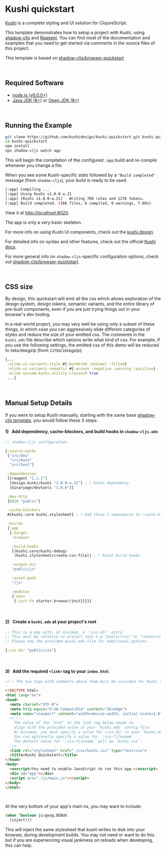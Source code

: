 # Kushi quickstart
[Kushi](https://github.com/kushidesign/kushi) is a complete styling and UI solution for ClojureScript.

This template demonstrates how to setup a project with Kushi, using [shadow-cljs](https://github.com/thheller/shadow-cljs) and [Reagent](https://reagent-project.github.io/). You can find most of the documentation and examples that you need to get started via comments in the source files of this project.

This template is based on [shadow-cljs/browser-quickstart](https://github.com/shadow-cljs/quickstart-browser)



<br>

## Required Software

- [node.js (v6.0.0+)](https://nodejs.org/en/download/)
- [Java JDK (8+)](http://www.oracle.com/technetwork/java/javase/downloads/index.html) or [Open JDK (8+)](http://jdk.java.net/10/)


<br>

## Running the Example

```bash
git clone https://github.com/kushidesign/kushi-quickstart.git kushi-quickstart
cd kushi-quickstart
npm install
npx shadow-cljs watch app
```

This will begin the compilation of the configured `:app` build and re-compile whenever you change a file.

When you see some Kushi-specific stats followed by a `"Build completed"` message (from `shadow-cljs`), your build is ready to be used.

```bash
[:app] Compiling ...
[:app] Using Kushi v1.0.0-a.21
[:app] [Kushi v1.0.0-a.21] - Writing 709 rules and 1276 tokens.
[:app] Build completed. (166 files, 6 compiled, 0 warnings, 7.60s)
```

View it at [http://localhost:8020](http://localhost:8020).

The app is only a very basic skeleton.

For more info on using Kushi UI components, check out the [kushi.design](https://kushi.design).

For detailed info on syntax and other features, check out the official [Kushi docs](https://github.com/kushidesign/kushi).

For more general info on `shadow-cljs`-specific configuration options, check out [shadow-cljs/browser-quickstart](https://github.com/shadow-cljs/quickstart-browser). 

<br>

## CSS size

By design, this quickstart will emit all the css which allows exploration of the design system, design tokens, semantic variants, and the entire library of pre-built components, even if you are just trying things out in your browser's dev tooling.

In a real-world project, you may very well be using only a subset of these things, in which case you can aggressively elide different categories of styles and reduce the size of your emitted css. The comments in the `kushi.edn` file describe which options write what kind of css. For example, if you use the following settings, the emitted css of this demo will be reduced to `50kb`/`8kb`gzip (from `137kb`/`16kb`gzip): 

```Clojure
{...
 :elide-ui-variants-style #{:bordered :minimal :filled}
 :elide-ui-variants-semantic #{:accent :negative :warning :positive}
 :elide-unused-kushi-utility-classes? true
 ...}
```


<br>

## Manual Setup Details
If you were to setup Kushi manually, starting with the same base [shadow-cljs template](https://github.com/shadow-cljs/quickstart-browser), you would follow these 3 steps:

#### 1) &nbsp; Add dependency, cache-blockers, and build hooks in `shadow-cljs.edn`
```Clojure
;; shadow-cljs configuration

{:source-paths
 ["src/dev"
  "src/main"
  "src/test"]

 :dependencies
 [[reagent "1.1.1"]
  [design.kushi/kushi "1.0.0-a.21"] ; ! Kushi dependency
  [binaryage/devtools "1.0.6"]]

 :dev-http
 {8020 "public"}

 :cache-blockers
 #{kushi.core kushi.stylesheet} ; ! Add these 2 namespaces to :cache-blockers entry.

 :builds
 {:app
  {:target
   :browser

   :build-hooks
   [(kushi.core/kushi-debug)
    (kushi.stylesheet/create-css-file)] ; ! Kushi build hooks

   :output-dir
   "public/js"

   :asset-path
   "/js"

   :modules
   {:main
    {:init-fn starter.browser/init}}}}}
```
<br>

#### 2) &nbsp; Create a `kushi.edn` at your project's root

```Clojure
;; This is a map with, at minimum, a `:css-dir` entry.
;; This must be relative to project root e.g "public/css" or "resources/public/css".
;; Please see the provided kushi.edn file for additional options.

{:css-dir "public/css"}
```
<br>

#### 3) &nbsp; Add the required `<link>` tag to your `index.html`
```html
<!-- The two tags with comments above them must be included for Kushi to work. -->

<!DOCTYPE html>
<html lang="en">
<head>
  <meta charset="UTF-8">
  <meta http-equiv="X-UA-Compatible" content="IE=edge">
  <meta name="viewport" content="width=device-width, initial-scale=1.0">
  <!---
    The value of the `href` in the link tag below needs to
    align with the provided value in your `kushi.edn` config file.
    At minimum, you must specify a value for :css-dir in your `kushi.edn`.
    You can optionally specify a value for `:css-filename`.
    The default value for `:css-filename` will be `kushi.css`.
  -->
  <link rel="stylesheet" href="./css/kushi.css" type="text/css">
  <title>Kushi Quickstart</title>
</head>
<body>
  <noscript>You need to enable JavaScript to run this app.</noscript>
  <div id="app"></div>
  <script src="./js/main.js"></script>
</body>
</html>
```

<br>


At the very bottom of your app's main ns, you may want to include:
```Clojure
(when ^boolean js/goog.DEBUG
  (inject!))
```
This will inject the same stylesheet that kushi writes to disk into your browser, during development builds. You may not need or want to do this but if you are experiencing visual jankiness on reloads when developing, this can help.

<br>
